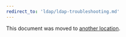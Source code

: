 ```yaml
---
redirect_to: 'ldap/ldap-troubleshooting.md'
---
```


This document was moved to [another location](ldap/ldap-troubleshooting.md).
